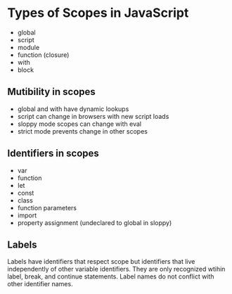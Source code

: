 # Types of Scopes in JavaScript

- global
- script
- module
- function (closure)
- with
- block

## Mutibility in scopes

- global and with have dynamic lookups
- script can change in browsers with new script loads
- sloppy mode scopes can change with eval
- strict mode prevents change in other scopes

## Identifiers in scopes

- var
- function
- let
- const
- class
- function parameters
- import
- property assignment (undeclared to global in sloppy)

## Labels

Labels have identifiers that respect scope but identifiers that live independently of other variable identifiers. They are only recognized wtihin label, break, and continue statements.  Label names do not conflict with other identifier names.
